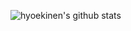 


![hyoekinen's github stats](https://github-readme-stats.vercel.app/api?username=hyeokinen&show_icons=true)
